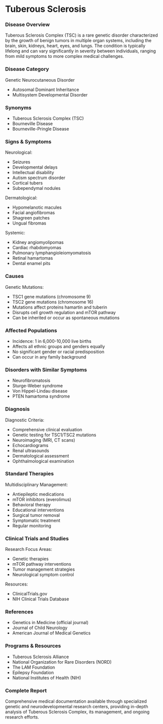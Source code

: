 # Tuberous Sclerosis

### Disease Overview
Tuberous Sclerosis Complex (TSC) is a rare genetic disorder characterized by the growth of benign tumors in multiple organ systems, including the brain, skin, kidneys, heart, eyes, and lungs. The condition is typically lifelong and can vary significantly in severity between individuals, ranging from mild symptoms to more complex medical challenges.

### Disease Category
Genetic Neurocutaneous Disorder
- Autosomal Dominant Inheritance
- Multisystem Developmental Disorder

### Synonyms
- Tuberous Sclerosis Complex (TSC)
- Bourneville Disease
- Bourneville-Pringle Disease

### Signs & Symptoms
Neurological:
- Seizures
- Developmental delays
- Intellectual disability
- Autism spectrum disorder
- Cortical tubers
- Subependymal nodules

Dermatological:
- Hypomelanotic macules
- Facial angiofibromas
- Shagreen patches
- Ungual fibromas

Systemic:
- Kidney angiomyolipomas
- Cardiac rhabdomyomas
- Pulmonary lymphangioleiomyomatosis
- Retinal hamartomas
- Dental enamel pits

### Causes
Genetic Mutations:
- TSC1 gene mutations (chromosome 9)
- TSC2 gene mutations (chromosome 16)
- Mutations affect proteins hamartin and tuberin
- Disrupts cell growth regulation and mTOR pathway
- Can be inherited or occur as spontaneous mutations

### Affected Populations
- Incidence: 1 in 6,000-10,000 live births
- Affects all ethnic groups and genders equally
- No significant gender or racial predisposition
- Can occur in any family background

### Disorders with Similar Symptoms
- Neurofibromatosis
- Sturge-Weber syndrome
- Von Hippel-Lindau disease
- PTEN hamartoma syndrome

### Diagnosis
Diagnostic Criteria:
- Comprehensive clinical evaluation
- Genetic testing for TSC1/TSC2 mutations
- Neuroimaging (MRI, CT scans)
- Echocardiograms
- Renal ultrasounds
- Dermatological assessment
- Ophthalmological examination

### Standard Therapies
Multidisciplinary Management:
- Antiepileptic medications
- mTOR inhibitors (everolimus)
- Behavioral therapy
- Educational interventions
- Surgical tumor removal
- Symptomatic treatment
- Regular monitoring

### Clinical Trials and Studies
Research Focus Areas:
- Genetic therapies
- mTOR pathway interventions
- Tumor management strategies
- Neurological symptom control

Resources:
- ClinicalTrials.gov
- NIH Clinical Trials Database

### References
- Genetics in Medicine (official journal)
- Journal of Child Neurology
- American Journal of Medical Genetics

### Programs & Resources
- Tuberous Sclerosis Alliance
- National Organization for Rare Disorders (NORD)
- The LAM Foundation
- Epilepsy Foundation
- National Institutes of Health (NIH)

### Complete Report
Comprehensive medical documentation available through specialized genetic and neurodevelopmental research centers, providing in-depth analysis of Tuberous Sclerosis Complex, its management, and ongoing research efforts.